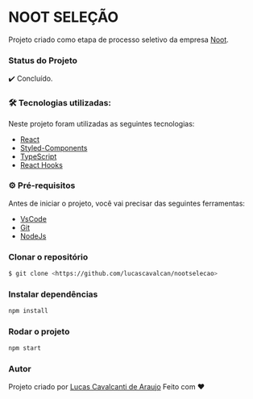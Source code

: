 # NOOT SELEÇÃO

Projeto criado como etapa de processo seletivo da empresa [Noot](https://noot.com.br/).

### Status do Projeto

✔️ Concluído.

### 🛠 Tecnologias utilizadas:

Neste projeto foram utilizadas as seguintes tecnologias:

- [React](https://pt-br.reactjs.org/)
- [Styled-Components](https://styled-components.com/docs/basics#installation)
- [TypeScript](https://www.typescriptlang.org/)
- [React Hooks](https://pt-br.reactjs.org/)

### ⚙ Pré-requisitos

Antes de iniciar o projeto, você vai precisar das seguintes ferramentas:

- [VsCode](https://code.visualstudio.com/download)
- [Git](https://git-scm.com/)
- [NodeJs](https://nodejs.org/en/download/)

### Clonar o repositório

```bash
$ git clone <https://github.com/lucascavalcan/nootselecao>
```

### Instalar dependências

```bash
npm install
```

### Rodar o projeto

```bash
npm start
```

### Autor

Projeto criado por [Lucas Cavalcanti de Araujo](https://lucascavalcan.github.io/)
Feito com ❤️

